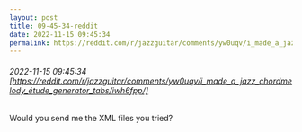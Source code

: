 ```yaml
---
layout: post
title: 09-45-34-reddit
date: 2022-11-15 09:45:34
permalink: https://reddit.com/r/jazzguitar/comments/yw0uqv/i_made_a_jazz_chordmelody_étude_generator_tabs/iwh6fpp/
---
```


###### 2022-11-15 09:45:34 [https://reddit.com/r/jazzguitar/comments/yw0uqv/i_made_a_jazz_chordmelody_étude_generator_tabs/iwh6fpp/]
Would you send me the XML files you tried?
